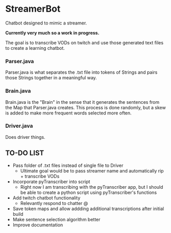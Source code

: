 # StreamerBot

Chatbot designed to mimic a streamer.

**Currently very much so a work in progress.**

The goal is to transcribe VODs on twitch and use those generated text files to create a learning chatbot.

### Parser.java

Parser.java is what separates the .txt file into tokens of Strings and pairs those Strings together in a meaningful way.

### Brain.java

Brain.java is the "Brain" in the sense that it generates the sentences from the Map that Parser.java creates.
This process is done randomly, but a skew is added to make more frequent words selected more often.

### Driver.java

Does driver things.

## TO-DO LIST

* Pass folder of .txt files instead of single file to Driver
    * Ultimate goal would be to pass streamer name and automatically rip + transcribe VODs
* Incorporate pyTranscriber into script
    * Right now I am transcribing with the pyTranscriber app, but I should be able to create a python script using pyTranscriber's functions
* Add twitch chatbot functionality
    * Relevantly respond to chatter @
* Save token maps and allow addding additional transcriptions after initial build
* Make sentence selection algorithm better
* Improve documentation
